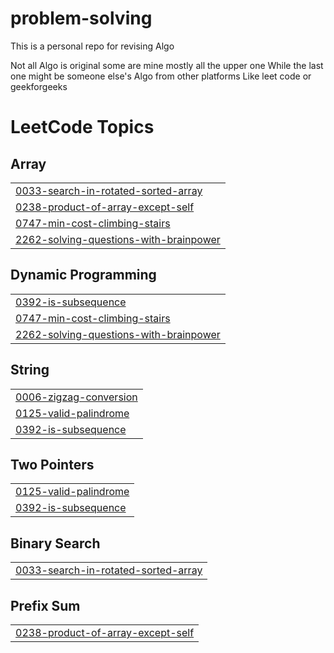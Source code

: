 # problem-solving

This is a personal repo for revising Algo

Not all Algo is original some are mine mostly all the upper one
While the last one might be someone else's Algo from other platforms
Like leet code or geekforgeeks

<!---LeetCode Topics Start-->
# LeetCode Topics
## Array
|  |
| ------- |
| [0033-search-in-rotated-sorted-array](https://github.com/sanjay-kr-commit/problem-solving/tree/master/0033-search-in-rotated-sorted-array) |
| [0238-product-of-array-except-self](https://github.com/sanjay-kr-commit/problem-solving/tree/master/0238-product-of-array-except-self) |
| [0747-min-cost-climbing-stairs](https://github.com/sanjay-kr-commit/problem-solving/tree/master/0747-min-cost-climbing-stairs) |
| [2262-solving-questions-with-brainpower](https://github.com/sanjay-kr-commit/problem-solving/tree/master/2262-solving-questions-with-brainpower) |
## Dynamic Programming
|  |
| ------- |
| [0392-is-subsequence](https://github.com/sanjay-kr-commit/problem-solving/tree/master/0392-is-subsequence) |
| [0747-min-cost-climbing-stairs](https://github.com/sanjay-kr-commit/problem-solving/tree/master/0747-min-cost-climbing-stairs) |
| [2262-solving-questions-with-brainpower](https://github.com/sanjay-kr-commit/problem-solving/tree/master/2262-solving-questions-with-brainpower) |
## String
|  |
| ------- |
| [0006-zigzag-conversion](https://github.com/sanjay-kr-commit/problem-solving/tree/master/0006-zigzag-conversion) |
| [0125-valid-palindrome](https://github.com/sanjay-kr-commit/problem-solving/tree/master/0125-valid-palindrome) |
| [0392-is-subsequence](https://github.com/sanjay-kr-commit/problem-solving/tree/master/0392-is-subsequence) |
## Two Pointers
|  |
| ------- |
| [0125-valid-palindrome](https://github.com/sanjay-kr-commit/problem-solving/tree/master/0125-valid-palindrome) |
| [0392-is-subsequence](https://github.com/sanjay-kr-commit/problem-solving/tree/master/0392-is-subsequence) |
## Binary Search
|  |
| ------- |
| [0033-search-in-rotated-sorted-array](https://github.com/sanjay-kr-commit/problem-solving/tree/master/0033-search-in-rotated-sorted-array) |
## Prefix Sum
|  |
| ------- |
| [0238-product-of-array-except-self](https://github.com/sanjay-kr-commit/problem-solving/tree/master/0238-product-of-array-except-self) |
<!---LeetCode Topics End-->